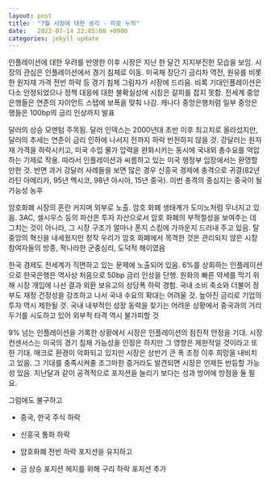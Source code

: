 ```yaml
---
layout: post
title:  "7월 시장에 대한 생각 - 피로 누적"
date:   2022-07-14 22:05:00 +0900
categories: jekyll update
---
```

인플레이션에 대한 우려를 반영한 이후 시장은 지난 한 달간 지지부진한 모습을 보임. 시장의 관심은 인플레이션에서 경기 침체로 이동. 미국채 장단기 금리차 역전, 원유를 비롯한 원자재 가격 전반 하락 등 경기 침체 그림자가 시장에 드리움. 비록 기대인플레이션은 다소 안정되었으나 정책 대응에 대한 불확실성에 시장은 갈피를 잡지 못함. 전세계 중앙은행들은 연준의 자이언트 스텝에 보폭을 맞춰 나감. 캐나다 중앙은행처럼 일부 중앙은행들은 100bp의 금리 인상까지 발표​

달러의 상승 모멘텀 주목됨. 달러 인덱스는 2000년대 초반 이후 최고치로 올라섰지만, 달러의 추세는 연준이 금리 인하에 나서지 전까지 하락 반전하지 않을 것. 강달러는 원자재 가격을 하락시키고, 미국 수입 물가 압력을 완화시키는 동시에 국내외 총수요를 억압하는 기제로 작용. 따라서 인플레이션과 씨름하고 있는 미국 행정부 입장에서는 환영할 만한 것. 반면 과거 강달러 사례들을 보면 많은 경우 신흥국 경제에 충격으로 귀결(82년 라틴 아메리카, 95년 멕시코, 98년 아시아, 15년 중국). 이번 충격의 중심지는 중국이 될 가능성 농후​

암호화폐 시장의 혼란 커지며 외부로 노출. 암호 화폐 생태계가 도미노처럼 무너지고 있음. 3AC, 셀시우스 등의 파산은 투자 자산으로서 암호 화폐의 부적절성을 보여주는 데 그치는 것이 아니라, 그 시장 구조가 얼마나 폰지 스킴에 가까운지 드러내 주고 있음. 탈중앙의 혁신을 내세웠지만 정작 우리가 암호 화폐에서 목격한 것은 관리되지 않은 시장 참여자들의 방종, 적나라한 군중심리, 도덕적 해이였음​

한국 경제도 전세계가 직면하고 있는 문제에 노출되어 있음. 6%를 상회하는 인플레이션으로 한국은행은 역사상 처음으로 50bp 금리 인상을 단행. 원화의 빠른 약세를 막기 위해 시장 개입에 나선 결과 외환 보유고의 상당폭 하락 경험. 국내 소비 축소와 더불어 정부도 재정 건정성을 강조하고 나서 국내 수요의 확대는 어려울 것. 높아진 금리로 기업의 투자 역시 제한될 것. 국내 내부적인 성장 동력을 찾기는 어려운 상황에서 중국과의 거리두기를 시도하고 있어 외부적 타격 역시 불가피할 것​

9% 넘는 인플레이션을 기록한 상황에서 시장은 인플레이션의 점진적 안정을 기대. 시장 컨센서스는 미국의 경기 침체 가능성을 인정은 하지만 그 영향은 제한적일 것이라고 또한 기대. 매크로 환경이 악화되고 있지만 시장은 상반기 큰 폭 조정 이후 희망을 내비치고 있음. 그 기대를 충족시켜줄 조그마한 증거라도 발견되면 시장은 언제든 반등할 가능성 있음. 지난달과 같이 공격적으로 포지션을 늘리기 보다는 성과 방어에 방점을 둘 필요. 

그럼에도 불구하고 

- 중국, 한국 주식 하락 

- 신흥국 통화 하락

- 암호화폐 전반 하락 포지션을 유지하고 

- 금 상승 포지션 헤지를 위해 구리 하락 포지션 추가​